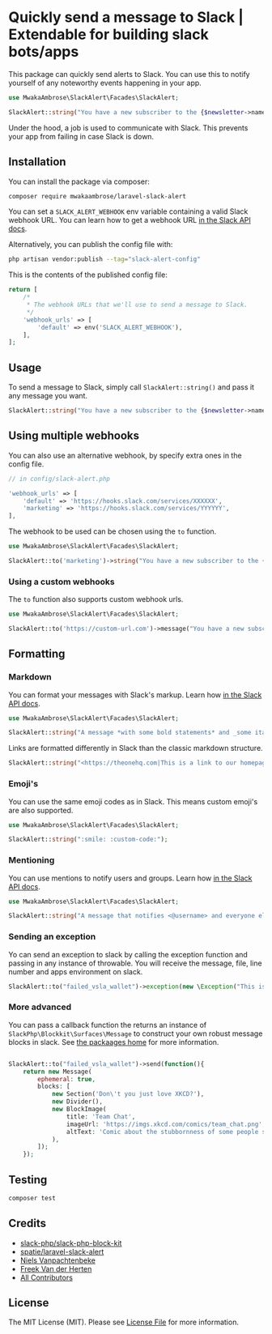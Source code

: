 # Quickly send a message to Slack | Extendable for building slack bots/apps

This package can quickly send alerts to Slack. You can use this to notify yourself of any noteworthy events happening in your app.

```php
use MwakaAmbrose\SlackAlert\Facades\SlackAlert;

SlackAlert::string("You have a new subscriber to the {$newsletter->name} newsletter!");
```

Under the hood, a job is used to communicate with Slack. This prevents your app from failing in case Slack is down.

## Installation

You can install the package via composer:

```bash
composer require mwakaambrose/laravel-slack-alert
```

You can set a `SLACK_ALERT_WEBHOOK` env variable containing a valid Slack webhook URL. You can learn how to get a webhook URL [in the Slack API docs](https://api.slack.com/messaging/webhooks).


Alternatively, you can publish the config file with:

```bash
php artisan vendor:publish --tag="slack-alert-config"
```

This is the contents of the published config file:

```php
return [
    /*
     * The webhook URLs that we'll use to send a message to Slack.
     */
    'webhook_urls' => [
        'default' => env('SLACK_ALERT_WEBHOOK'),
    ],
];

```

## Usage

To send a message to Slack, simply call `SlackAlert::string()` and pass it any message you want.

```php
SlackAlert::string("You have a new subscriber to the {$newsletter->name} newsletter!");
```

## Using multiple webhooks

You can also use an alternative webhook, by specify extra ones in the config file.

```php
// in config/slack-alert.php

'webhook_urls' => [
    'default' => 'https://hooks.slack.com/services/XXXXXX',
    'marketing' => 'https://hooks.slack.com/services/YYYYYY',
],
```

The webhook to be used can be chosen using the `to` function.

```php
use MwakaAmbrose\SlackAlert\Facades\SlackAlert;

SlackAlert::to('marketing')->string("You have a new subscriber to the {$newsletter->name} newsletter!");
```

### Using a custom webhooks

The `to` function also supports custom webhook urls.

```php
use MwakaAmbrose\SlackAlert\Facades\SlackAlert;

SlackAlert::to('https://custom-url.com')->message("You have a new subscriber to the {$newsletter->name} newsletter!");
```

## Formatting

### Markdown
You can format your messages with Slack's markup. Learn how [in the Slack API docs](https://slack.com/help/articles/202288908-Format-your-messages).

```php
use MwakaAmbrose\SlackAlert\Facades\SlackAlert;

SlackAlert::string("A message *with some bold statements* and _some italicized text_.");
```

Links are formatted differently in Slack than the classic markdown structure.

```php
SlackAlert::string("<https://theonehq.com|This is a link to our homepage>");
```

### Emoji's

You can use the same emoji codes as in Slack. This means custom emoji's are also supported.
```php
use MwakaAmbrose\SlackAlert\Facades\SlackAlert;

SlackAlert::string(":smile: :custom-code:");

```

### Mentioning

You can use mentions to notify users and groups. Learn how [in the Slack API docs](https://api.slack.com/reference/surfaces/formatting#mentioning-users).
```php
use MwakaAmbrose\SlackAlert\Facades\SlackAlert;

SlackAlert::string("A message that notifies <@username> and everyone else who is <!here>")

```
### Sending an exception

Yo can send an exception to slack by calling the exception function and passing in any instance of throwable. You will receive the message, file, line number and apps environment on slack.
```php
SlackAlert::to("failed_vsla_wallet")->exception(new \Exception("This is a test exception"));
```
### More advanced

You can pass a callback function the returns an instance of `SlackPhp\Blockkit\Surfaces\Message` to construct your own robust message blocks in slack. See [the packaages home](https://github.com/slack-php/slack-php-block-kit) for more information.

```php

SlackAlert::to("failed_vsla_wallet")->send(function(){
    return new Message(
        ephemeral: true,
        blocks: [
            new Section('Don\'t you just love XKCD?'),
            new Divider(),
            new BlockImage(
                title: 'Team Chat',
                imageUrl: 'https://imgs.xkcd.com/comics/team_chat.png',
                altText: 'Comic about the stubbornness of some people switching chat clients',
            ),
        ]);
    });
```

## Testing

```bash
composer test
```

## Credits
- [slack-php/slack-php-block-kit](https://github.com/slack-php/slack-php-block-kit)
- [spatie/laravel-slack-alert](https://github.com/spatie/laravel-slack-alert)
- [Niels Vanpachtenbeke](https://github.com/Nielsvanpach)
- [Freek Van der Herten](https://github.com/freekmurze)
- [All Contributors](../../contributors)

## License

The MIT License (MIT). Please see [License File](LICENSE.md) for more information.
